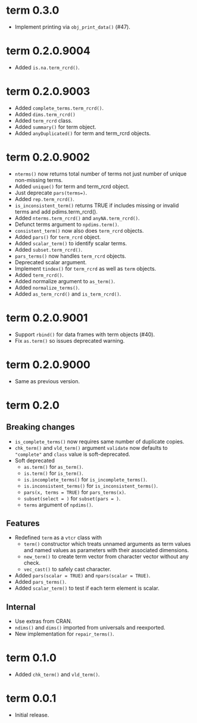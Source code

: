 # term 0.3.0

- Implement printing via `obj_print_data()` (#47).


# term 0.2.0.9004

- Added `is.na.term_rcrd()`.


# term 0.2.0.9003

- Added `complete_terms.term_rcrd()`.
- Added `dims.term_rcrd()`
- Added `term_rcrd` class.
- Added `summary()` for term object.
- Added `anyDuplicated()` for term and term_rcrd objects.


# term 0.2.0.9002

- `nterms()` now returns total number of terms not just number of unique non-missing terms.
- Added `unique()` for term and term_rcrd object.
- Just deprecate `pars(terms=)`.
- Added `rep.term_rcrd()`.
- `is_inconsistent_term()` returns TRUE if includes missing or invalid terms and add pdims.term_rcrd().
- Added `nterms.term_rcrd()` and `anyNA.term_rcrd()`.
- Defunct terms argument to `npdims.term()`.
- `consistent_term()` now also does `term_rcrd` objects.
- Added `pars()` for `term_rcrd` object.
- Added `scalar_term()` to identify scalar terms.
- Added `subset.term_rcrd()`.
- `pars_terms()` now handles `term_rcrd` objects.
- Deprecated scalar argument.
- Implement `tindex()` for `term_rcrd` as well as `term` objects.
- Added `term_rcrd()`.
- Added normalize argument to `as_term()`.
- Added `normalize_terms()`.
- Added `as_term_rcrd()` and `is_term_rcrd()`.


# term 0.2.0.9001

- Support `rbind()` for data frames with term objects (#40).
- Fix `as.term()` so issues deprecated warning.


# term 0.2.0.9000

- Same as previous version.


# term 0.2.0

## Breaking changes

- `is_complete_terms()` now requires same number of duplicate copies.
- `chk_term()` and `vld_term()` argument `validate` now defaults to `"complete"` and `class` value is soft-deprecated.
- Soft deprecated
    - `as.term()` for `as_term()`.
    - `is.term()` for `is_term()`.
    - `is.incomplete_terms()` for `is_incomplete_terms()`.
    - `is.inconsistent_terms()` for `is_inconsistent_terms()`.
    - `pars(x, terms = TRUE)` for `pars_terms(x)`.
    - `subset(select = )` for `subset(pars = )`.
    - `terms` argument of `npdims()`.

## Features

- Redefined `term` as a `vtcr` class with
  - `term()` constructor which treats unnamed arguments as term values and named values as parameters with their associated dimensions.
  - `new_term()` to create term vector from character vector without any check.
  - `vec_cast()` to safely cast character.
- Added `pars(scalar = TRUE)` and `npars(scalar = TRUE)`.
- Added `pars_terms()`.
- Added `scalar_term()` to test if each term element is scalar.

## Internal

- Use extras from CRAN.
- `ndims()` and `dims()` imported from universals and reexported.
- New implementation for `repair_terms()`.

# term 0.1.0

- Added `chk_term()` and `vld_term()`.

# term 0.0.1

- Initial release.
